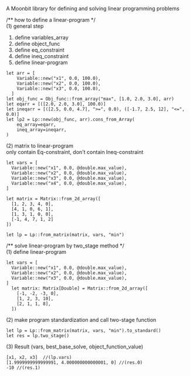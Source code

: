 A Moonbit library for defining and solving linear programming problems

/** how to define a linear-program */      
(1) general step       
1. define variables_array  
2. define object_func  
3. define eq_constraint  
4. define ineq_constraint  
5. define linear-program  
```moonbit
let arr = [
    Variable::new("x1", 0.0, 100.0),
    Variable::new("x2", 0.0, 100.0),
    Variable::new("x3", 0.0, 100.0),
  ]
let obj_func = Obj_func::from_array("max", [1.0, 2.0, 3.0], arr)
let eqarr = [([2.0, 2.0, 3.0], 100.0)]
let ineqarr = [([2.5, 0.0, 4.7], ">=", 0.0), ([-1.7, 2.5, 12], "<=", 0.0)]
let lp2 = Lp::new(obj_func, arr).cons_from_Array(
    eq_array=eqarr,
    ineq_array=ineqarr,
)
```
(2) matrix to linear-program       
only contain Eq-constraint, don't contain Ineq-constraint      
```moonbit
let vars = [
  Variable::new("x1", 0.0, @double.max_value),
  Variable::new("x2", 0.0, @double.max_value),
  Variable::new("x3", 0.0, @double.max_value),
  Variable::new("x4", 0.0, @double.max_value),
]

let matrix = Matrix::from_2d_array([
  [1, 2, 3, 4, 0],
  [4, 1, 0, 6, 1],
  [1, 3, 1, 0, 0],
  [-1, 4, 7, 1, 2]
])

let lp = Lp::from_matrix(matrix, vars, "min")
```

/** solve linear-program by two_stage method */  
(1) define linear-program  
```moonbit
let vars = [
  Variable::new("x1", 0.0, @double.max_value),
  Variable::new("x2", 0.0, @double.max_value),
  Variable::new("x3", 0.0, @double.max_value),
]
  let matrix: Matrix[Double] = Matrix::from_2d_array([
    [-1, -2, -3, 0],
    [1, 2, 3, 10],
    [2, 1, 1, 8],
  ])
```
(2) make program standardization and call two-stage function
```moonbit
let lp = Lp::from_matrix(matrix, vars, "min").to_standard()
let res = lp.two_stage()
```
(3) Result (vars, best_base_solve, object_function_value)
```moonbit
[x1, x2, x3]  //(lp.vars)
[1.9999999999999991, 4.000000000000001, 0] //(res.0)
-10 //(res.1)
```